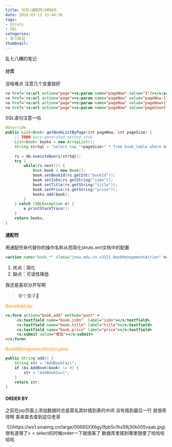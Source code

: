 ```yaml
---
title: 分页/通配符/ORDER
date: 2018-03-13 13:44:56
tags:
- Struts
- SQL
categories: 
- 学习笔记
thumbnail:
---
```

乱七八糟的笔记
<!--more-->

#### 分页

没啥难点
注意几个变量就好

```jsp
<a href='<s:url action="page"><s:param name="pageNow" value="1"/></s:url>'>首页</a> 
<a href='<s:url action="page"><s:param name="pageNow" value="pageNow-1"/></s:url>'>上页</a>
<a href='<s:url action="page"><s:param name="pageNow" value="pageNow+1"/></s:url>'>下页</a>
<a href='<s:url action="page"><s:param name="pageNow" value="pageCount"/></s:url>'>末页</a> 
```
SQL语句注意一哈
```java
@Override
public List<Book> getBookListByPage(int pageNow, int pageSize) {
	// TODO Auto-generated method stub
	List<Book> books = new ArrayList();
	String strSql = "select top "+pageSize+" * from book_table where bookId not in"+ "(select top "+(pageNow-1)*pageSize+" bookId from book_table)";
		
	rs = db.executeQuery(strSql);
	try {
		while(rs.next()) {
			Book book = new Book();
			book.setBookId(rs.getInt("bookId"));
			book.setIsbn(rs.getString("isbn"));
			book.setTitle(rs.getString("title"));
			book.setPrice(rs.getString("price"));
			books.add(book);
		}
	} catch (SQLException e) {
		e.printStackTrace();
	}
	return books;
}
```

#### 通配符

用通配符来代替你的操作名称从而简化struts.xml文档中的配置
```xml
<action name="book_*" class="jxnu.edu.cn.x3321.BookManegementAction" method="{1}">
```
1. 优点：简化
2. 缺点：可读性降低

我还是喜欢分开写啊

>举个栗子🌰

*<font color='#FF8C00'>BoodAdd.jsp</font>*
```jsp
<s:form action="book_add" method="post" >
     <s:textfield name="book.isbn"  label="isbn"></s:textfield>
     <s:textfield name="book.title" label="title"></s:textfield>
     <s:textfield name="book.price" label="price"></s:textfield>
     <s:submit value="增加"></s:submit>
</s:form>
```
*<font color='#FF8C00'>BookManagementAction.java</font>*
```java
public String add() {
	String str = "AddBookFail";
	if (bs.AddBook(book) != 0) {
		str = "AddBookSucc";
	}
	return str;
}
```

#### ORDER BY

之前在jsp页面上添加数据时总是莫名其妙插到表的中间
没有插到最后一行
就很奇怪啊
查来查去查到这位老哥
<center>![](https://ws1.sinaimg.cn/large/0068SXX6gy1fpb5c1hs59j30k005vaab.jpg)</center>
很有道理了> < 
select的时候order一下就很美了
数据库里插到哪里随便了哈哈哈哈哈